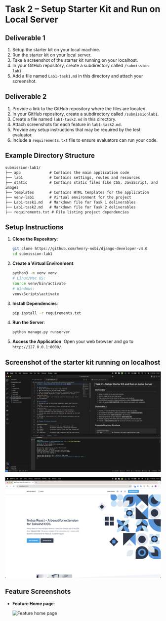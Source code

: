 # Task 2 – Setup Starter Kit and Run on Local Server

## Deliverable 1
1. Setup the starter kit on your local machine.
2. Run the starter kit on your local server.
3. Take a screenshot of the starter kit running on your localhost.
4. In your GitHub repository, create a subdirectory called `/submission-lab1`.
5. Add a file named `Lab1-task1.md` in this directory and attach your screenshot.

## Deliverable 2
1. Provide a link to the GitHub repository where the files are located.
2. In your GitHub repository, create a subdirectory called `/submissionlab1`.
3. Create a file named `lab1-task2.md` in this directory.
4. Attach screenshots for each feature in `lab1-task2.md`.
5. Provide any setup instructions that may be required by the test evaluator.
6. Include a `requirements.txt` file to ensure evaluators can run your code.

## Example Directory Structure
```
submission-lab1/
├── app             # Contains the main application code
├── lab1            # Contains settings, routes and resources
├── static          # Contains static files like CSS, JavaScript, and images
├── templates       # Contains HTML templates for the application
├── venv-lab1       # Virtual environment for the project
├── Lab1-task1.md   # Markdown file for Task 1 deliverables
├── Lab1-task2.md   # Markdown file for Task 2 deliverables
├── requirements.txt # File listing project dependencies
```

## Setup Instructions

1. **Clone the Repository**:
    ```sh
    git clone https://github.com/henry-nobi/django-developer-v4.0
    cd submission-lab1
    ```

2. **Create a Virtual Environment**:
    ```sh
    python3 -m venv venv
    # Linux/Mac OS: 
    source venv/bin/activate  
    # Windows:
    venv\Scripts\activate
    ```

3. **Install Dependencies**:
    ```sh
    pip install -r requirements.txt
    ```
4. **Run the Server**:
    ```sh
    python manage.py runserver
    ```

5. **Access the Application**:
    Open your web browser and go to `http://127.0.0.1:8000/`.

## Screenshot of the starter kit running on localhost

  ![Deliverable 1 - localhost](/submission-lab1/screenshots/lab1-task2-localhost.png)
  
  ![Deliverable 1 - localhost page](/submission-lab1/screenshots/lab1-task2-localhost-page.png)

## Feature Screenshots

- **Feature Home page**:

    ![Feature home page](/submission-lab1/screenshots/lab1-task1.png)
